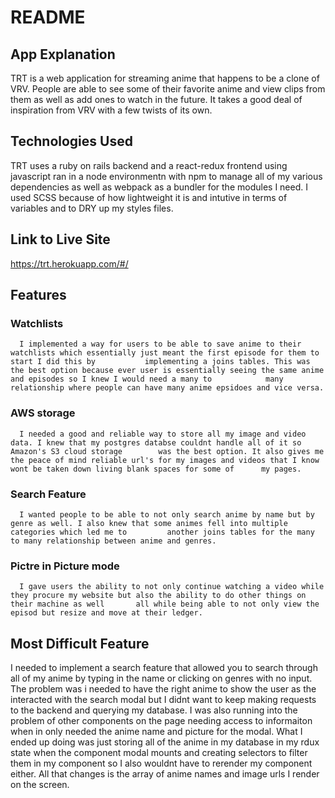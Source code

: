 # README

## App Explanation
  TRT is a web application for streaming anime that happens to be a clone of VRV. People are able to see some of their favorite anime and view clips from them as well as add ones to watch in the future. It takes a good deal of inspiration from VRV with a few twists of its own.
  
## Technologies Used
  TRT uses a ruby on rails backend and a react-redux frontend using javascript ran in a node environmentn with npm to manage all of my various dependencies as well as webpack as a bundler for the modules I need. I used SCSS because of how lightweight it is and intutive in terms of variables and to DRY up my styles files.
  
 ## Link to Live Site 
  https://trt.herokuapp.com/#/
  
  ## Features
   ### Watchlists
      I implemented a way for users to be able to save anime to their watchlists which essentially just meant the first episode for them to start I did this by           implementing a joins tables. This was the best option because ever user is essentially seeing the same anime and episodes so I knew I would need a many to            many relationship where people can have many anime epsidoes and vice versa. 
   ### AWS storage
      I needed a good and reliable way to store all my image and video data. I knew that my postgres databse couldnt handle all of it so Amazon's S3 cloud storage        was the best option. It also gives me the peace of mind reliable url's for my images and videos that I know wont be taken down living blank spaces for some of      my pages.
  ### Search Feature
      I wanted people to be able to not only search anime by name but by genre as well. I also knew that some animes fell into multiple categories which led me to         another joins tables for the many to many relationship between anime and genres.
  ### Pictre in Picture mode
      I gave users the ability to not only continue watching a video while they procure my website but also the ability to do other things on their machine as well       all while being able to not only view the episod but resize and move at their ledger.
   
 
 ## Most Difficult Feature
  I needed to implement a search feature that allowed you to search through all of my anime by typing in the name or clicking on genres with no input. The problem     was i needed to have the right anime to show the user as the interacted with the search modal but I didnt want to keep making requests to the backend and querying   my database. I was also running into the problem of other components on the page needing access to informaiton when in only needed the anime name and picture for   the modal. What I ended up doing was just storing all of the anime in my database in my rdux state when the component modal mounts and creating selectors to         filter   them in my component so I also wouldnt have to rerender my component either. All that changes is the array of anime names and image urls I render on the   screen. 
  
  
  
  
